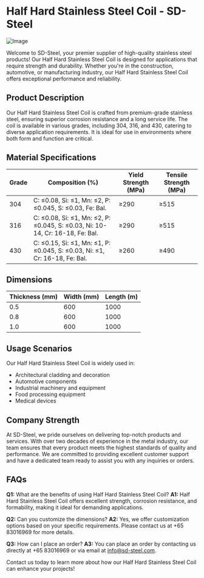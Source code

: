 # Half Hard Stainless Steel Coil - SD-Steel

![Image](https://github.com/user-attachments/assets/2567258e-e124-4816-932d-1809bd27ef0b)

Welcome to SD-Steel, your premier supplier of high-quality stainless steel products! Our Half Hard Stainless Steel Coil is designed for applications that require strength and durability. Whether you're in the construction, automotive, or manufacturing industry, our Half Hard Stainless Steel Coil offers exceptional performance and reliability.

## Product Description

Our Half Hard Stainless Steel Coil is crafted from premium-grade stainless steel, ensuring superior corrosion resistance and a long service life. The coil is available in various grades, including 304, 316, and 430, catering to diverse application requirements. It is ideal for use in environments where both form and function are critical.

## Material Specifications

| Grade | Composition (%) | Yield Strength (MPa) | Tensile Strength (MPa) |
|-------|-----------------|----------------------|------------------------|
| 304   | C: ≤0.08, Si: ≤1, Mn: ≤2, P: ≤0.045, S: ≤0.03, Fe: Bal. | ≥290                  | ≥515                   |
| 316   | C: ≤0.08, Si: ≤1, Mn: ≤2, P: ≤0.045, S: ≤0.03, Ni: 10-14, Cr: 16-18, Fe: Bal. | ≥290                  | ≥515                   |
| 430   | C: ≤0.15, Si: ≤1, Mn: ≤1, P: ≤0.045, S: ≤0.03, Ni: ≤1, Cr: 16-18, Fe: Bal. | ≥260                  | ≥490                   |

## Dimensions

| Thickness (mm) | Width (mm) | Length (m) |
|----------------|------------|------------|
| 0.5            | 600        | 1000       |
| 0.8            | 600        | 1000       |
| 1.0            | 600        | 1000       |

## Usage Scenarios

Our Half Hard Stainless Steel Coil is widely used in:
- Architectural cladding and decoration
- Automotive components
- Industrial machinery and equipment
- Food processing equipment
- Medical devices

## Company Strength

At SD-Steel, we pride ourselves on delivering top-notch products and services. With over two decades of experience in the metal industry, our team ensures that every product meets the highest standards of quality and performance. We are committed to providing excellent customer support and have a dedicated team ready to assist you with any inquiries or orders.

## FAQs

**Q1:** What are the benefits of using Half Hard Stainless Steel Coil?
**A1:** Half Hard Stainless Steel Coil offers excellent strength, corrosion resistance, and formability, making it ideal for demanding applications.

**Q2:** Can you customize the dimensions?
**A2:** Yes, we offer customization options based on your specific requirements. Please contact us at +65 83016969 for more details.

**Q3:** How can I place an order?
**A3:** You can place an order by contacting us directly at +65 83016969 or via email at info@sd-steel.com.

Contact us today to learn more about how our Half Hard Stainless Steel Coil can enhance your projects!